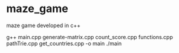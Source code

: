 # maze_game
maze game developed in c++ 

g++ main.cpp generate-matrix.cpp count_score.cpp functions.cpp pathTrie.cpp get_countries.cpp -o main
./main 

